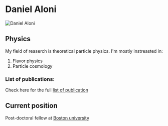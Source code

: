 # Daniel Aloni
![Daniel Aloni](https://edit.bu.edu/people/profile-photos/54/13963_small.jpg)

## Physics

My field of reaserch is theoretical particle physics. I'm mostly instreasted in:
1. Flavor physics
2. Particle cosmology

### List of publications:
Check here for the full [list of publication](<https://inspirehep.net/literature?sort=mostrecent&size=25&page=1&q=a%20D.Aloni.1>)

## Current position
Post-doctoral fellow at [Boston university](<http://physics.bu.edu/people/show/alonidan>)
